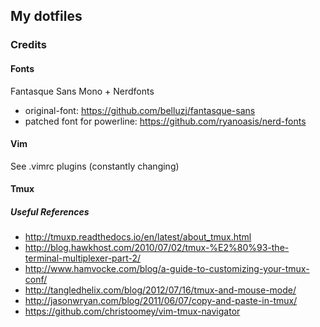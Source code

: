 ## My dotfiles

### Credits

#### Fonts
Fantasque Sans Mono + Nerdfonts

* original-font: https://github.com/belluzj/fantasque-sans
* patched font for powerline: https://github.com/ryanoasis/nerd-fonts

#### Vim

See .vimrc plugins (constantly changing)

#### Tmux

##### Useful References

* http://tmuxp.readthedocs.io/en/latest/about_tmux.html
* http://blog.hawkhost.com/2010/07/02/tmux-%E2%80%93-the-terminal-multiplexer-part-2/
* http://www.hamvocke.com/blog/a-guide-to-customizing-your-tmux-conf/
* http://tangledhelix.com/blog/2012/07/16/tmux-and-mouse-mode/
* http://jasonwryan.com/blog/2011/06/07/copy-and-paste-in-tmux/
* https://github.com/christoomey/vim-tmux-navigator
